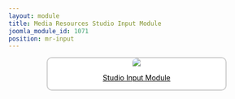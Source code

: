 ```yaml
---
layout: module
title: Media Resources Studio Input Module
joomla_module_id: 1071
position: mr-input
---
```

<div align="center" style="margin-bottom: 20px;"><a href="/news-events/newsroom/media/input-media-resources.html">
<div align="center" style="max-width: 350px; border-style: solid; border-width: 2px; border-color: #cccccc; border-radius: 10px; background-color: #ffffff;"><img src="{{"images/media-resources/img/Studio-Input-Module-thumbnail.jpg" | cdn }}" style="border-radius: 10px 10px 0px 0px;" class="img-responsive" />
<p style="line-height: 1.3em; color: #000000;">Studio Input Module</p>
</div>
</a>
</div>
